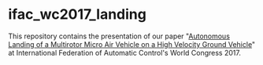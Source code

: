 # ifac_wc2017_landing
This repository contains the presentation of our paper "[Autonomous Landing of a Multirotor Micro Air Vehicle on a High Velocity Ground Vehicle](https://arxiv.org/abs/1611.07329)" 
at International Federation of Automatic Control's World Congress 2017.
